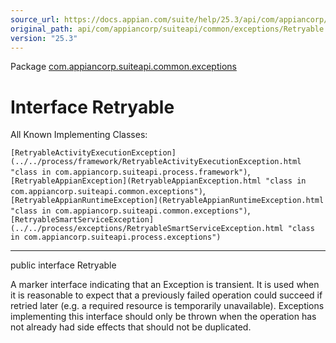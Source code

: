 ```yaml
---
source_url: https://docs.appian.com/suite/help/25.3/api/com/appiancorp/suiteapi/common/exceptions/Retryable.html
original_path: api/com/appiancorp/suiteapi/common/exceptions/Retryable.html
version: "25.3"
---
```


Package [com.appiancorp.suiteapi.common.exceptions](package-summary.html)

# Interface Retryable

All Known Implementing Classes:

`[RetryableActivityExecutionException](../../process/framework/RetryableActivityExecutionException.html "class in com.appiancorp.suiteapi.process.framework")`, `[RetryableAppianException](RetryableAppianException.html "class in com.appiancorp.suiteapi.common.exceptions")`, `[RetryableAppianRuntimeException](RetryableAppianRuntimeException.html "class in com.appiancorp.suiteapi.common.exceptions")`, `[RetryableSmartServiceException](../../process/exceptions/RetryableSmartServiceException.html "class in com.appiancorp.suiteapi.process.exceptions")`

* * *

public interface Retryable

A marker interface indicating that an Exception is transient. It is used when it is reasonable to expect that a previously failed operation could succeed if retried later (e.g. a required resource is temporarily unavailable). Exceptions implementing this interface should only be thrown when the operation has not already had side effects that should not be duplicated.